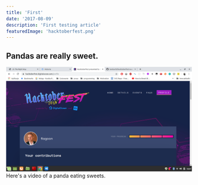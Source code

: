 ```yaml
---
title: 'First'
date: '2017-08-09'
description: 'First testing article'
featuredImage: 'hacktoberfest.png'
---
```


## Pandas are really sweet.

![Drag Racing](hacktoberfest.png)
Here's a video of a panda eating sweets.
